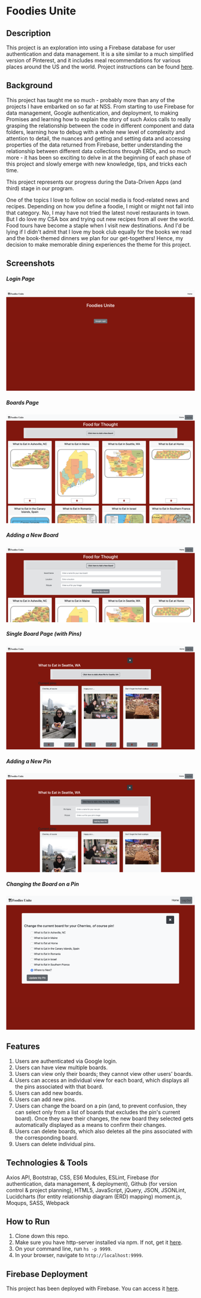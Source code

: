 # Foodies Unite

## Description
This project is an exploration into using a Firebase database for user authentication and data management. It is a site similar to a much simplified version of Pinterest, and it includes meal recommendations for various places around the US and the world. Project instructions can be found [here](https://github.com/nss-nightclass-projects/exercise-vault/blob/master/FIREBASE_pinterest.md).


## Background
This project has taught me so much - probably more than any of the projects I have embarked on so far at NSS. From starting to use Firebase for data management, Google authentication, and deployment, to making Promises and learning how to explain the story of such Axios calls to really grasping the relationship between the code in different component and data folders, learning how to debug with a whole new level of complexity and attention to detail, the nuances and getting and setting data and accessing properties of the data returned from Firebase, better understanding the relationship between different data collections through ERDs, and so much more - it has been so exciting to delve in at the beginning of each phase of this project and slowly emerge with new knowledge, tips, and tricks each time.

This project represents our progress during the Data-Driven Apps (and third) stage in our program.

One of the topics I love to follow on social media is food-related news and recipes. Depending on how you define a foodie, I might or might not fall into that category. No, I may have not tried the latest novel restaurants in town. But I do love my CSA box and trying out new recipes from all over the world. Food tours have become a staple when I visit new destinations. And I'd be lying if I didn't admit that I love my book club equally for the books we read and the book-themed dinners we plan for our get-togethers! Hence, my decision to make memorable dining experiences the theme for this project.

## Screenshots
##### Login Page
![Login Page](./images/login.png)

##### Boards Page
![Home Page](./images/home.png)

##### Adding a New Board
![Add Board](./images/add_board.png)

##### Single Board Page (with Pins)
![Single View](./images/single_view_seattle.png)

##### Adding a New Pin
![Add Pin](./images/add_pin.png)

##### Changing the Board on a Pin
![Change Pin Board](./images/change_pin_board.png)

## Features
1. Users are authenticated via Google login. 
1. Users can have view multiple boards. 
1. Users can view only their boards; they cannot view other users' boards.
1. Users can access an individual view for each board, which displays all the pins associated with that board. 
1. Users can add new boards.
1. Users can add new pins.
1. Users can change the board on a pin (and, to prevent confusion, they can select only from a list of boards that excludes the pin's current board). Once they save their changes, the new board they selected gets automatically displayed as a means to confirm their changes. 
1. Users can delete boards, which also deletes all the pins associated with the corresponding board. 
1. Users can delete individual pins. 

## Technologies & Tools
Axios API, Bootstrap, CSS, ES6 Modules, ESLint, Firebase (for authentication, data management, & deployment), Github (for version control & project planning), HTML5, JavaScript, jQuery, JSON, JSONLint, Lucidcharts (for entity relationship diagram (ERD) mapping) moment.js, Moqups, SASS, Webpack

## How to Run
1. Clone down this repo.
1. Make sure you have http-server installed via npm. If not, get it [here](https://www.npmjs.com/package/http-server).
1. On your command line, run `hs -p 9999`.
1. In your browser, navigate to `http://localhost:9999`.

## Firebase Deployment
This project has been deployed with Firebase. 
You can access it [here](https://pinterest-4b62d.web.app/). 
